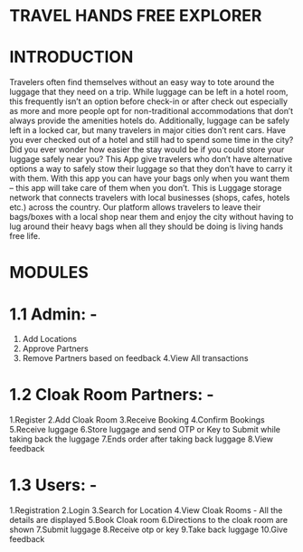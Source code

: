 # TRAVEL HANDS FREE EXPLORER #
# INTRODUCTION #
Travelers often find themselves without an easy way to tote around the luggage that they need on a trip. While luggage can be left in a hotel room, this frequently isn’t an option before check-in or after check out especially as more and more people opt for non-traditional accommodations that don’t always provide the amenities hotels do. Additionally, luggage can be safely left in a locked car, but many travelers in major cities don’t rent cars. Have you ever checked out of a hotel and still had to spend some time in the city? Did you ever wonder how easier the stay would be if you could store your luggage safely near you?
This App give travelers who don’t have alternative options a way to safely stow their luggage so that they don’t have to carry it with them. With this app you can have your bags only when you want them – this app will take care of them when you don’t. This is Luggage storage network that connects travelers with local businesses (shops, cafes, hotels etc.) across the country. Our platform allows travelers to leave their bags/boxes with a local shop near them and enjoy the city without having to lug around their heavy bags when all they should be doing is living hands free life.

# MODULES #
# 1.1 Admin: - #
1. Add Locations
2. Approve Partners
3. Remove Partners based on feedback
4.View All transactions

# 1.2 Cloak Room Partners: - #
1.Register 
2.Add Cloak Room
3.Receive Booking
4.Confirm Bookings
5.Receive luggage
6.Store luggage and send OTP or Key to Submit while taking back the luggage
7.Ends order after taking back luggage
8.View feedback

# 1.3 Users: - #
1.Registration
2.Login
3.Search for Location
4.View Cloak Rooms - All the details are displayed
5.Book Cloak room
6.Directions to the cloak room are shown
7.Submit luggage 
8.Receive otp or key
9.Take back luggage
10.Give feedback
